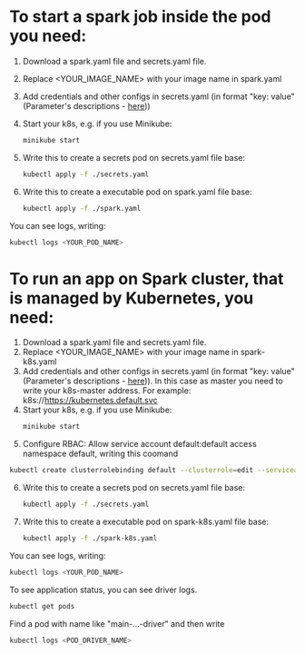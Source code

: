 # To start a spark job inside the pod you need:
1) Download a spark.yaml file and secrets.yaml file.
2) Replace <YOUR_IMAGE_NAME> with your image name in spark.yaml
3) Add credentials and other configs in secrets.yaml (in format "key: value" (Parameter's descriptions - [here](https://github.com/YuliyaValova/DataEngineer_SparkPractice/blob/master/README.md)))      
4) Start your k8s, e.g. if you use Minikube:
	```sh
	minikube start
	```
5) Write this to create a secrets pod on secrets.yaml file base:
	```sh
	kubectl apply -f ./secrets.yaml 
	```
	
6) Write this to create a executable pod on spark.yaml file base:
	```sh
	kubectl apply -f ./spark.yaml 
	```
	
You can see logs, writing:
```sh
kubectl logs <YOUR_POD_NAME>
```
# To run an app on Spark cluster, that is managed by Kubernetes, you need:	
1) Download a spark.yaml file and secrets.yaml file.
2) Replace <YOUR_IMAGE_NAME> with your image name in spark-k8s.yaml
3) Add credentials and other configs in secrets.yaml (in format "key: value" (Parameter's descriptions - [here](https://github.com/YuliyaValova/DataEngineer_SparkPractice/blob/master/README.md))). In this case as master you need to write your k8s-master address. For example: k8s://https://kubernetes.default.svc      
4) Start your k8s, e.g. if you use Minikube:
	```sh
	minikube start
	```
5) Configure RBAC: Allow service account default:default access namespace default, writing this coomand
 ```sh
kubectl create clusterrolebinding default --clusterrole=edit --serviceaccount=default:default --namespace=default
```
6) Write this to create a secrets pod on secrets.yaml file base:
	```sh
	kubectl apply -f ./secrets.yaml 
	```
	
7) Write this to create a executable pod on spark-k8s.yaml file base:
	```sh
	kubectl apply -f ./spark-k8s.yaml 
	```
	
You can see logs, writing:
```sh
kubectl logs <YOUR_POD_NAME>
```
To see application status, you can see driver logs.
```sh
kubectl get pods 
```
Find a pod with name like "main-...-driver" and then write
```sh
kubectl logs <POD_DRIVER_NAME>
```
